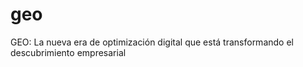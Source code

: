 # geo
GEO: La nueva era de optimización digital que está transformando el descubrimiento empresarial

